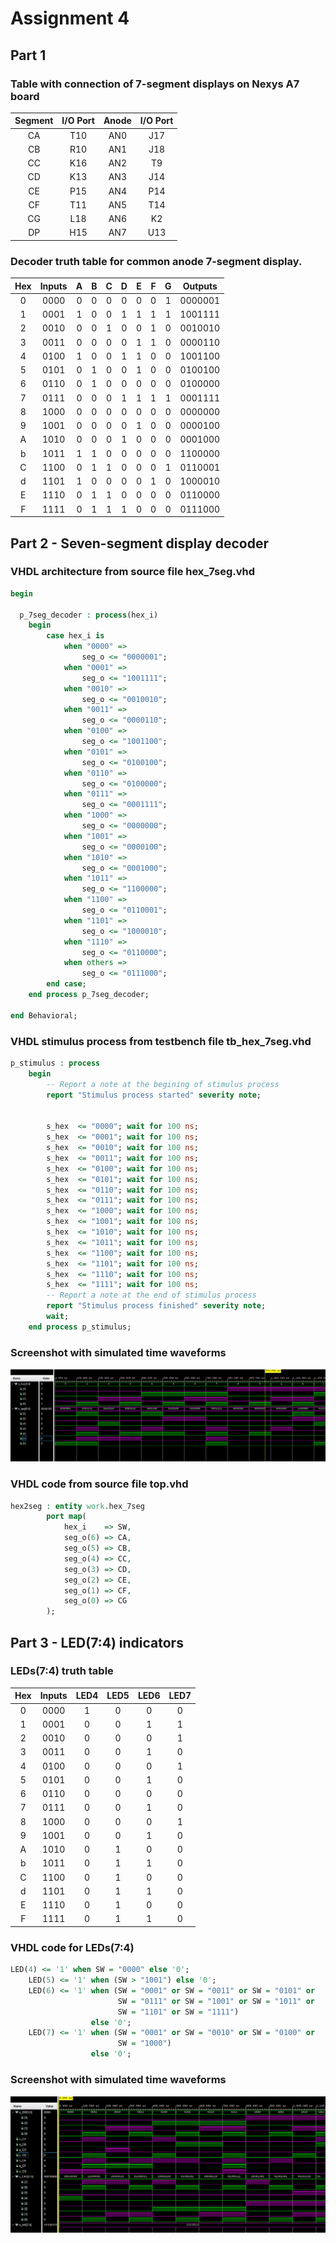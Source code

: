 # Assignment 4
## Part 1
### Table with connection of 7-segment displays on Nexys A7 board
| **Segment** | **I/O Port** | **Anode** | **I/O Port** | 
| :-: | :-: |  :-: | :-: |
| CA | T10 | AN0 | J17 | 
| CB | R10 | AN1 | J18 |
| CC | K16 | AN2 | T9 |
| CD | K13 | AN3 | J14 |
| CE | P15 | AN4 | P14 |
| CF | T11 | AN5 | T14 |
| CG | L18 | AN6 | K2 |
| DP | H15 | AN7 | U13  |


### Decoder truth table for common anode 7-segment display.

| **Hex** | **Inputs** | **A** | **B** | **C** | **D** | **E** | **F** | **G** | **Outputs** |
| :-: | :-:  |  :-:  |  :-:  |  :-:  |  :-:  |  :-:  |  :-:  |  :-:  |  :-:  |
| 0 | 0000 | 0 | 0 | 0 | 0 | 0 | 0 | 1 | 0000001 | 
| 1 | 0001 | 1 | 0 | 0 | 1 | 1 | 1 | 1 | 1001111 |
| 2 | 0010 | 0 | 0 | 1 | 0 | 0 | 1 | 0 | 0010010 |
| 3 | 0011 | 0 | 0 | 0 | 0 | 1 | 1 | 0 | 0000110 |
| 4 | 0100 | 1 | 0 | 0 | 1 | 1 | 0 | 0 | 1001100 |
| 5 | 0101 | 0 | 1 | 0 | 0 | 1 | 0 | 0 | 0100100 |
| 6 | 0110 | 0 | 1 | 0 | 0 | 0 | 0 | 0 | 0100000 |
| 7 | 0111 | 0 | 0 | 0 | 1 | 1 | 1 | 1 | 0001111 |
| 8 | 1000 | 0 | 0 | 0 | 0 | 0 | 0 | 0 | 0000000 |
| 9 | 1001 | 0 | 0 | 0 | 0 | 1 | 0 | 0 | 0000100 |
| A | 1010 | 0 | 0 | 0 | 1 | 0 | 0 | 0 | 0001000 |
| b | 1011 | 1 | 1 | 0 | 0 | 0 | 0 | 0 | 1100000 |
| C | 1100 | 0 | 1 | 1 | 0 | 0 | 0 | 1 | 0110001 |
| d | 1101 | 1 | 0 | 0 | 0 | 0 | 1 | 0 | 1000010 |
| E | 1110 | 0 | 1 | 1 | 0 | 0 | 0 | 0 | 0110000 |
| F | 1111 | 0 | 1 | 1 | 1 | 0 | 0 | 0 | 0111000 |

## Part 2 - Seven-segment display decoder
### VHDL architecture from source file hex_7seg.vhd
```vhdl
begin
    
  p_7seg_decoder : process(hex_i)  
    begin                       
        case hex_i is
            when "0000" =>
                seg_o <= "0000001";
            when "0001" =>
                seg_o <= "1001111";
            when "0010" =>
                seg_o <= "0010010";
            when "0011" =>
                seg_o <= "0000110";
            when "0100" =>
                seg_o <= "1001100";
            when "0101" =>
                seg_o <= "0100100";   
            when "0110" =>
                seg_o <= "0100000";  
            when "0111" =>
                seg_o <= "0001111";
            when "1000" =>
                seg_o <= "0000000";
            when "1001" =>
                seg_o <= "0000100";
            when "1010" =>
                seg_o <= "0001000";
            when "1011" =>
                seg_o <= "1100000";
            when "1100" =>
                seg_o <= "0110001";
            when "1101" =>
                seg_o <= "1000010";
            when "1110" =>
                seg_o <= "0110000";
            when others =>
                seg_o <= "0111000"; 
        end case;
    end process p_7seg_decoder;

end Behavioral;
```
### VHDL stimulus process from testbench file tb_hex_7seg.vhd
```vhdl
p_stimulus : process
    begin
        -- Report a note at the begining of stimulus process
        report "Stimulus process started" severity note;
               
        
        s_hex  <= "0000"; wait for 100 ns;
        s_hex  <= "0001"; wait for 100 ns;
        s_hex  <= "0010"; wait for 100 ns;
        s_hex  <= "0011"; wait for 100 ns;
        s_hex  <= "0100"; wait for 100 ns;
        s_hex  <= "0101"; wait for 100 ns;  
        s_hex  <= "0110"; wait for 100 ns; 
        s_hex  <= "0111"; wait for 100 ns;  
        s_hex  <= "1000"; wait for 100 ns;
        s_hex  <= "1001"; wait for 100 ns;
        s_hex  <= "1010"; wait for 100 ns;      
        s_hex  <= "1011"; wait for 100 ns;
        s_hex  <= "1100"; wait for 100 ns;   
        s_hex  <= "1101"; wait for 100 ns;  
        s_hex  <= "1110"; wait for 100 ns;
        s_hex  <= "1111"; wait for 100 ns; 
        -- Report a note at the end of stimulus process
        report "Stimulus process finished" severity note;
        wait;
    end process p_stimulus;
```

### Screenshot with simulated time waveforms
![](https://github.com/viliam-putz/Digital-electronics-1/blob/main/04-segment/scr1.png)


### VHDL code from source file top.vhd
```vhdl
hex2seg : entity work.hex_7seg
        port map(
            hex_i    => SW,
            seg_o(6) => CA,
            seg_o(5) => CB,
            seg_o(4) => CC,
            seg_o(3) => CD,
            seg_o(2) => CE,
            seg_o(1) => CF,
            seg_o(0) => CG
        );
```
## Part 3 - LED(7:4) indicators
### LEDs(7:4) truth table
| **Hex** | **Inputs** | **LED4** | **LED5** | **LED6** | **LED7** |
| :-: | :-: | :-: | :-: | :-: | :-: |
| 0   | 0000 | 1 | 0 | 0 | 0 |
| 1   | 0001 | 0 | 0 | 1 | 1 |
| 2 | 0010 | 0 | 0 | 0 | 1 |
| 3 | 0011 | 0 | 0 | 1 | 0 |
| 4 | 0100 | 0 | 0 | 0 | 1 |
| 5 | 0101 | 0 | 0 | 1 | 0 |
| 6 | 0110 | 0 | 0 | 0 | 0 |
| 7 | 0111 | 0 | 0 | 1 | 0 |
| 8 | 1000 | 0 | 0 | 0 | 1 |
| 9 | 1001 | 0 | 0 | 1 | 0 |
| A | 1010 | 0 | 1 | 0 | 0 |
| b | 1011 | 0 | 1 | 1 | 0 |
| C | 1100 | 0 | 1 | 0 | 0 |
| d | 1101 | 0 | 1 | 1 | 0 |
| E | 1110 | 0 | 1 | 0 | 0 |
| F | 1111 | 0 | 1 | 1 | 0 |

### VHDL code for LEDs(7:4)
```vhdl
LED(4) <= '1' when SW = "0000" else '0';
    LED(5) <= '1' when (SW > "1001") else '0';
    LED(6) <= '1' when (SW = "0001" or SW = "0011" or SW = "0101" or 
                        SW = "0111" or SW = "1001" or SW = "1011" or 
                        SW = "1101" or SW = "1111") 
                  else '0';
    LED(7) <= '1' when (SW = "0001" or SW = "0010" or SW = "0100" or 
                        SW = "1000") 
                  else '0';
```
### Screenshot with simulated time waveforms
![](https://github.com/viliam-putz/Digital-electronics-1/blob/main/04-segment/scr2.png)
